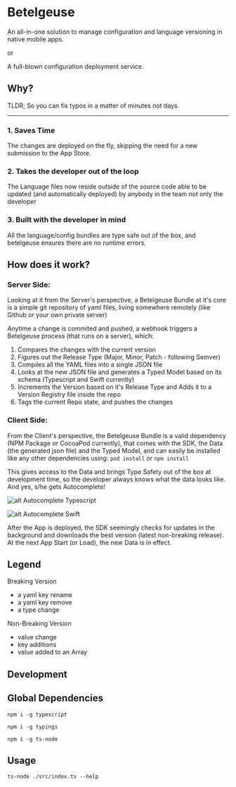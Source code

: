 # Betelgeuse
An all-in-one solution to manage configuration and language versioning in native mobile apps.

or 

A full-blown configuration deployment service.

## Why?

TLDR;
So you can fix typos in a matter of minutes not days. 

---

### 1. Saves Time

The changes are deployed on the fly, skipping the need for a new submission to the App Store. 

### 2. Takes the developer out of the loop

The Language files now reside outside of the source code able to be updated (and automatically deployed) by anybody in the team not only the developer

### 3. Built with the developer in mind

All the language/config bundles are type safe out of the box, and betelgeuse ensures there are no runtime errors. 



## How does it work?

### Server Side:

Looking at it from the Server's perspective, a Betelgeuse Bundle at it's core is a simple git repository of yaml files, living somewhere remotely (like Github or your own private server)

Anytime a change is commited and pushed, a webhook triggers a Betelgeuse process (that runs on a server), which:
1. Compares the changes with the current version
2. Figures out the Release Type (Major, Minor, Patch - following Semver)
3. Compiles all the YAML files into a single JSON file
4. Looks at the new JSON file and generates a Typed Model based on its schema (Typescript and Swift currently)
5. Increments the Version based on it's Release Type and Adds it to a Version Registry file inside the repo
6. Tags the current Repo state, and pushes the changes

### Client Side:

From the Client's perspective, the Betelgeuse Bundle is a valid dependency (NPM Package or CocoaPod currently), that comes with the SDK, the Data (the generated json file) and the Typed Model, and can easily be installed like any other dependencies using:
`pod install` or `npm install`

This gives access to the Data and brings Type Safety out of the box at development time, so the developer always knows what the data looks like. And yes, s/he gets Autocomplete!

![alt Autocomplete Typescript](https://raw.githubusercontent.com/GabrielCTroia/betelgeuse/development/autocomplete_typescript.gif)

![alt Autocomplete Swift](https://raw.githubusercontent.com/GabrielCTroia/betelgeuse/development/autocomplete_swift.gif)

After the App is deployed, the SDK seemingly checks for updates in the background and downloads the best version (latest non-breaking release). At the next App Start (or Load), the new Data is in effect.


## Legend

Breaking Version 
- a yaml key rename
- a yaml key remove
- a type change

Non-Breaking Version
- value change
- key additions
- value added to an Array



## Development


## Global Dependencies

`npm i -g typescript`

`npm i -g typings`

`npm i -g ts-node`


## Usage

`ts-node ./src/index.ts --help`
